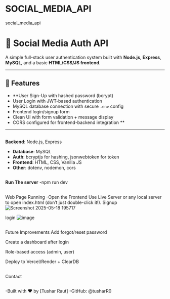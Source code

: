# SOCIAL_MEDIA_API
social_media_api
# 🔐 Social Media Auth API

A simple full-stack user authentication system built with **Node.js**, **Express**, **MySQL**, and a basic **HTML/CSS/JS frontend**.

---

## 🚀 Features

- **User Sign-Up with hashed password (bcrypt)
- User Login with JWT-based authentication
- MySQL database connection with secure `.env` config
- Frontend login/signup form
- Clean UI with form validation + message display
- CORS configured for frontend-backend integration
**
---
## 
**Backend**: Node.js, Express
- **Database**: MySQL
- **Auth**: bcryptjs for hashing, jsonwebtoken for token
- **Frontend**: HTML, CSS, Vanilla JS
- **Other**: dotenv, nodemon, cors
##
**Run The server**
-npm run dev
##
Web Page Running
-Open the Frontend
Use Live Server or any local server to open index.html (don’t just double-click it!).
Signup
![Screenshot 2025-05-18 195717](https://github.com/user-attachments/assets/9fa4f3b6-4bb2-4917-a862-58ac61bf87ed)

login
![image](https://github.com/user-attachments/assets/a9a7bb2b-d8fc-4e94-8c80-c13f041820fe)

##
Future Improvements
Add forgot/reset password

Create a dashboard after login

Role-based access (admin, user)

Deploy to Vercel/Render + ClearDB
##
 Contact
 ##
-Built with ❤️ by [Tushar Raut]
-GitHub: @tusharR0


